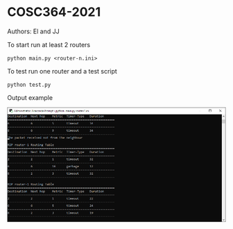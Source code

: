 # COSC364-2021
Authors: El and JJ

To start run at least 2 routers

```shell
python main.py <router-n.ini>
```

To test run one router and a test script

```shell
python test.py
```

Output example

![prompt screen](./screen.PNG)